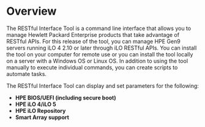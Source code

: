 # Overview

The RESTful Interface Tool is a command line interface that allows you to manage Hewlett Packard Enterprise products that take advantage of RESTful APIs. For this release of the tool, you can manage HPE Gen9 servers running iLO 4 2.10 or later through iLO RESTful APIs. You can install the tool on your computer for remote use or you can install the tool locally on a server with a Windows OS or Linux OS. In addition to using the tool manually to execute individual commands, you can create scripts to automate tasks.

The RESTful Interface Tool can display and set parameters for the following:

- **HPE BIOS/UEFI (including secure boot)**
- **HPE iLO 4/iLO 5**
- **HPE iLO Repository**
- **Smart Array support**
